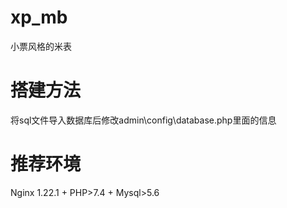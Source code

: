 # xp_mb
小票风格的米表
# 搭建方法
将sql文件导入数据库后修改admin\config\database.php里面的信息
# 推荐环境
Nginx 1.22.1 + PHP>7.4 + Mysql>5.6

